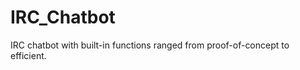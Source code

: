 IRC_Chatbot
===========

IRC chatbot with built-in functions ranged from proof-of-concept to efficient.
